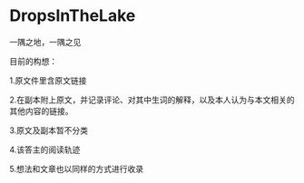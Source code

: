 # DropsInTheLake
一隅之地，一隅之见

目前的构想：

1.原文件里含原文链接

2.在副本附上原文，并记录评论、对其中生词的解释，以及本人认为与本文相关的其他内容的链接。

3.原文及副本暂不分类

4.该答主的阅读轨迹

5.想法和文章也以同样的方式进行收录
